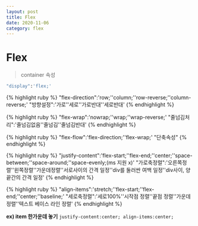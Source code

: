 ```yaml
---
layout: post
title: Flex
date: 2020-11-06
category: flex
---
```

# Flex
> container 속성

```ruby
"display":'flex;'
```
{% highlight ruby %}
"flex-direction":'row;''column;''row-reverse;''column-reverse;'
"방향설정":'가로''세로''가로반대''세로반대'
{% endhighlight %}

{% highlight ruby %}
"flex-wrap":'nowrap;''wrap;''wrap-reverse;'
"줄넘김처리":'줄넘김없음''줄넘김''줄넘김반대'
{% endhighlight %}

{% highlight ruby %}
"flex-flow":'flex-direction;''flex-wrap;'
"단축속성"
{% endhighlight %}

{% highlight ruby %}
"justify-content":'flex-start;''flex-end;''center;''space-between;''space-around;''space-evenly;(ms 지원 x)'
"가로축정렬":'오른쪽정렬''왼쪽정렬''가운데정렬''서로사이의 간격 일정''div를 둘러싼 여백 일정''div사이, 양끝간의 간격 일정'
{% endhighlight %}

{% highlight ruby %}
"align-items":'stretch;''flex-start;''flex-end;''center;''baseline;'
"세로축정렬":'세로100%''시작점 정렬''끝점 정렬''가운데 정렬''텍스트 베이스 라인 정렬'
{% endhighlight %}

**ex) item 한가운데 놓기**
`
justify-content:center;
align-items:center; 
`
